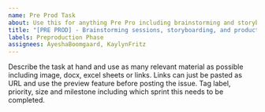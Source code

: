 ```yaml
---
name: Pre Prod Task
about: Use this for anything Pre Pro including brainstorming and storyboarding
title: "[PRE PROD] - Brainstorming sessions, storyboarding, and production planning"
labels: Preproduction Phase
assignees: AyeshaBoomgaard, KaylynFritz
---
```


Describe the task at hand and use as many relevant material as possible including image, docx, excel sheets or links. Links can just be pasted as URL and use the preview feature before posting the issue. Tag label, priority, size and milestone including which sprint this needs to be completed.